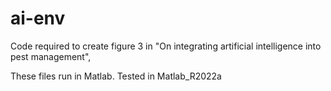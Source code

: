 # ai-env
Code required to create figure 3 in "On integrating artificial intelligence into pest management",

These files run in Matlab. Tested in Matlab_R2022a
